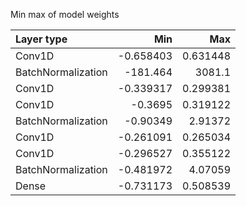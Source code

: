 Min max of model weights

| Layer type         |         Min |         Max |
|:-------------------|------------:|------------:|
| Conv1D             |   -0.658403 |    0.631448 |
| BatchNormalization | -181.464    | 3081.1      |
| Conv1D             |   -0.339317 |    0.299381 |
| Conv1D             |   -0.3695   |    0.319122 |
| BatchNormalization |   -0.90349  |    2.91372  |
| Conv1D             |   -0.261091 |    0.265034 |
| Conv1D             |   -0.296527 |    0.355122 |
| BatchNormalization |   -0.481972 |    4.07059  |
| Dense              |   -0.731173 |    0.508539 |